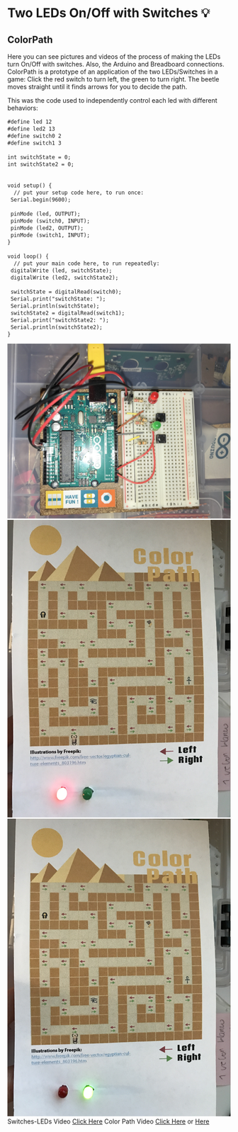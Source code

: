 # Two LEDs On/Off with Switches :bulb:
## ColorPath

Here you can see pictures and videos of the process of making the LEDs turn On/Off with switches. Also, the Arduino and Breadboard connections. ColorPath is a prototype of an application of the two LEDs/Switches in a game:
Click the red switch to turn left, the green to turn right. The beetle moves straight until it finds arrows for you to decide the path.

This was the code used to independently control each led with different behaviors:

```
#define led 12
#define led2 13
#define switch0 2
#define switch1 3

int switchState = 0;
int switchState2 = 0;


void setup() {
  // put your setup code here, to run once:
 Serial.begin(9600);
 
 pinMode (led, OUTPUT);
 pinMode (switch0, INPUT);
 pinMode (led2, OUTPUT);
 pinMode (switch1, INPUT);
}

void loop() {
  // put your main code here, to run repeatedly:
 digitalWrite (led, switchState);
 digitalWrite (led2, switchState2);

 switchState = digitalRead(switch0);
 Serial.print("switchState: ");
 Serial.println(switchState);
 switchState2 = digitalRead(switch1);
 Serial.print("switchState2: ");
 Serial.println(switchState2);
}

```
![LEDs-Swtich On/Off Img 1](https://github.com/linaangel/PhComp_repo/blob/master/week3/2Led-Switches.jpg)
![Prototype 1](https://github.com/linaangel/PhComp_repo/blob/master/week3/Prototype1.jpg)
![Prototype 1](https://github.com/linaangel/PhComp_repo/blob/master/week3/Prototype2.jpg)
Switches-LEDs Video [Click Here](https://github.com/linaangel/PhComp_repo/blob/master/week3/2Leds-Switches.MOV)
Color Path Video [Click Here](https://github.com/linaangel/PhComp_repo/blob/master/week3/colorpath.mov) or [Here](http://www.youtube.com/watch?v=GkINUBpN9Ww&feature=youtu.be)
